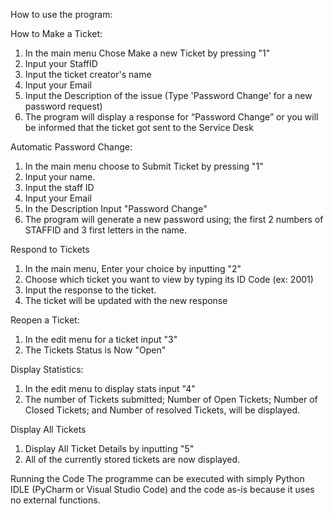 How to use the program:

How to Make a Ticket:
1.	In the main menu Chose Make a new Ticket by pressing "1"
2.	Input your StaffID
3.	Input the ticket creator's name
4.	Input your Email
5.	Input the Description of the issue (Type 'Password Change' for a new password request)
6.	The program will display a response for “Password Change” or you will be informed that the ticket got sent to the Service Desk

Automatic Password Change:
1.	In the main menu choose to Submit Ticket by pressing "1"
2.	Input your name.
3.	Input the staff ID
4.	Input your Email
5.	In the Description Input "Password Change"
6.	The program will generate a new password using; the first 2 numbers of STAFFID and 3 first letters in the name.

Respond to Tickets
1.	In the main menu, Enter your choice by inputting "2"
2.	Choose which ticket you want to view by typing its ID Code (ex: 2001)
3.	Input the response to the ticket.
4.	The ticket will be updated with the new response

Reopen a Ticket:
1.	In the edit menu for a ticket input "3"
2.	The Tickets Status is Now "Open"

Display Statistics:
1.	In the edit menu to display stats input "4"
2.	The number of Tickets submitted; Number of Open Tickets; Number of Closed Tickets; and Number of resolved Tickets, will be displayed.

Display All Tickets
1.	Display All Ticket Details by inputting "5"
2.	All of the currently stored tickets are now displayed.

Running the Code
The programme can be executed with simply Python IDLE (PyCharm or Visual Studio Code) and the code as-is because it uses no external functions.
